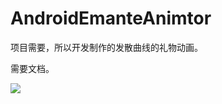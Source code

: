 # AndroidEmanteAnimtor

项目需要，所以开发制作的发散曲线的礼物动画。

需要文档。

![](http://ww2.sinaimg.cn/bmiddle/6e4e0c91gw1etxs1pw1xbg206o08wx6p.gif)
